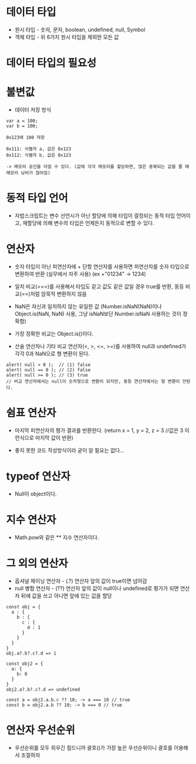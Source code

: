 # 데이터 타입

  * 원시 타입 - 숫자, 문자, boolean, undefined, null, Symbol
  * 객체 타입 - 위 6가지 원시 타입을 제외한 모든 값

# 데이터 타입의 필요성

# 불변값

  * 데이터 저장 방식
  ```
  var a = 100;
  var b = 100;

  0x123에 100 저장

  0x111: 식별자 a, 값은 0x123
  0x112: 식별자 b, 값은 0x123

  -> 메모리 공간을 아낄 수 있다. (값에 각각 메모리를 할당하면, 많은 중복되는 값을 줄 때 메모리 낭비가 많아짐)

  ```

# 동적 타입 언어

  * 자밥스크립트는 변수 선언시가 아닌 할당에 의해 타입이 결정되는 동적 타입 언어이고, 재할당에 의해 변수의 타입은 언제든지 동적으로 변할 수 있다.

  
# 연산자

  * 숫자 타입이 아닌 피연산자에 + 단항 연산자를 사용하면 피연산자를 숫자 타입으로 변환하여 반환 (실무에서 자주 사용) (ex +"01234" -> 1234)

  * 일치 비교(===)를 사용해서 타입도 같고 값도 같은 값일 경우 true를 반환, 동등 비교(==)처럼 암묵적 변환하지 않음 

  * NaN은 자신과 일치하지 않는 유일한 값 (Number.isNaN(NaN)이나 Object.is(NaN, NaN) 사용, 그냥 isNaN보단 Number.isNaN 사용하는 것이 정확함)

  * 가장 정확한 비교는 Object.is()이다.

  * 산술 연산자나 기타 비교 연산자(<, >, <=, >=)를 사용하여 null과 undefined가 각각 0과 NaN으로 형 변환이 된다.
  ```
  alert( null > 0 );  // (1) false
  alert( null == 0 ); // (2) false
  alert( null >= 0 ); // (3) true
  // 비교 연산자에서는 null이 숫자형으로 변환이 되지만, 동등 연산자에서는 형 변환이 안된다.
  ```
# 쉼표 연산자

  * 마지막 피연산자의 평가 결과를 반환한다. (return x = 1, y = 2, z = 3 //값은 3 이런식으로 마지막 값이 반환)

  * 좋지 못한 코드 작성방식이라 굳이 알 필요는 없다...

# typeof 연산자

  * Null이 object이다.

# 지수 연산자

  * Math.pow와 같은 ** 지수 연산자이다.

# 그 외의 연산자

  * 옵셔널 체이닝 연산자 - (.?) 연산자 앞의 값이 true이면 넘어감
  * null 병합 연산자 - (??) 연산자 앞의 값이 null이나 undefined로 평가가 되면 연산자 뒤에 값을 쓰고 아니면 앞에 있는 값을 할당

  ```
  const obj = {
    a : {
      b : {
        c : {
          d : 1
        }
      }
    }
  }
  obj.a?.b?.c?.d => 1
  
  const obj2 = {
    a: {
      b: 0
    }
  }
  obj2.a?.b?.c?.d => undefined

  const a = obj2.a.b.c ?? 10; -> a === 10 // true
  const b = obj2.a.b ?? 10; -> b === 0 // true
  ```

# 연산자 우선순위

  * 우선순위를 모두 외우긴 힘드니까 괄호()가 가장 높은 우선순위이니 괄호를 이용해서 조절하자